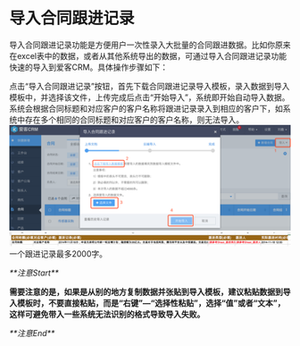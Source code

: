 # 导入合同跟进记录

导入合同跟进记录功能是方便用户一次性录入大批量的合同跟进数据。比如你原来在excel表中的数据，或者从其他系统导出的数据，可通过导入合同跟进记录功能快速的导入到爱客CRM。具体操作步骤如下：

点击“导入合同跟进记录”按钮，首先下载合同跟进记录导入模板，录入数据到导入模板中，并选择该文件，上传完成后点击“开始导入”，系统即开始自动导入数据。系统会根据合同标题和对应客户的客户名称将跟进记录录入到相应的客户下，如系统中存在多个相同的合同标题和对应客户的客户名称，则无法导入。![](/assets/导入合同跟进记录01.png)![](/assets/导入合同跟进记录02.png)一个跟进记录最多2000字。

_\*\*注意Start\*\*_

**需要注意的是，如果是从别的地方复制数据并张贴到导入模板，建议粘贴数据到导入模板时，不要直接粘贴，而是“右键”—“选择性粘贴”，选择“值”或者“文本”，这样可避免带入一些系统无法识别的格式导致导入失败。**

_\*\*注意End\*\*_

